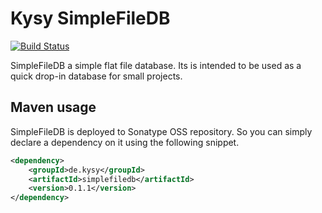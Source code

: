 # Kysy SimpleFileDB

[![Build Status](https://travis-ci.org/stefanteitge/simplefiledb.png?branch=master)](https://travis-ci.org/stefanteitge/simplefiledb)

SimpleFileDB a simple flat file database.
Its is intended to be used as a quick drop-in database for small projects.

## Maven usage

SimpleFileDB is deployed to Sonatype OSS repository. So you can simply declare a dependency on it using the following snippet.

```xml
<dependency>
    <groupId>de.kysy</groupId>
    <artifactId>simplefiledb</artifactId>
    <version>0.1.1</version>
</dependency>
```
